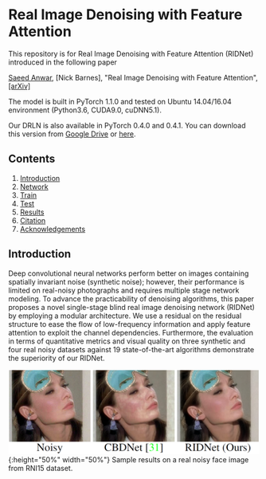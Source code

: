 # Real Image Denoising with Feature Attention
This repository is for Real Image Denoising with Feature Attention (RIDNet) introduced in the following paper

[Saeed Anwar](https://saeed-anwar.github.io/),  [Nick Barnes], "Real Image Denoising with Feature Attention", [[arXiv]](https://arxiv.org/abs/1904.07396) 

The model is built in PyTorch 1.1.0 and tested on Ubuntu 14.04/16.04 environment (Python3.6, CUDA9.0, cuDNN5.1).

Our DRLN is also available in PyTorch 0.4.0 and 0.4.1. You can download this version from [Google Drive](https://drive.google.com/open?id=1I91VGposSoFq6UrWBuxCKbst6sMi1yhR) or [here](https://icedrive.net/0/cb986Jh8rh). 

## Contents
1. [Introduction](#introduction)
2. [Network](#network)
2. [Train](#train)
3. [Test](#test)
4. [Results](#results)
5. [Citation](#citation)
6. [Acknowledgements](#acknowledgements)

## Introduction
Deep convolutional neural networks perform better on images containing spatially invariant noise (synthetic noise); however, their performance is limited on real-noisy photographs and requires multiple stage network modeling. To advance the practicability of denoising algorithms, this paper proposes a novel single-stage blind real image denoising network (RIDNet) by employing a modular architecture. We use a residual on the residual structure to ease the flow of low-frequency information and apply feature attention to exploit the channel dependencies. Furthermore, the evaluation in terms of quantitative metrics and visual quality on three synthetic and four real noisy datasets against 19 state-of-the-art algorithms demonstrate the superiority of our RIDNet.


![Real_Noisy_Image](/Figs/Front.PNG){:height="50%" width="50%"}
Sample results on a real noisy face image from RNI15 dataset.
